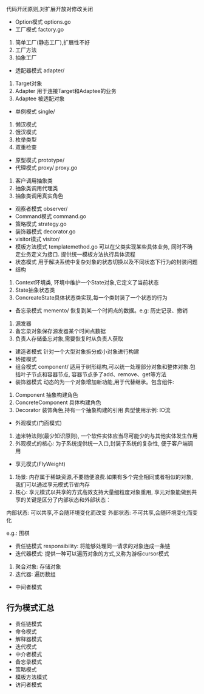 代码开闭原则,对扩展开放对修改关闭

- Option模式  options.go
- 工厂模式  factory.go
1. 简单工厂(静态工厂),扩展性不好
2. 工厂方法
3. 抽象工厂

- 适配器模式 adapter/
1. Target对象
2. Adapter 用于连接Target和Adaptee的业务
3. Adaptee 被适配对象

- 单例模式  single/
1. 懒汉模式
2. 饿汉模式
3. 枚举类型
3. 双重检查 
- 原型模式  prototype/
- 代理模式  proxy/ proxy.go
1. 客户调用抽象类
2. 抽象类调用代理类
3. 抽象类调用真实角色

- 观察者模式 observer/
- Command模式 command.go
- 策略模式 strategy.go
- 装饰器模式 decorator.go
- visitor模式 visitor/
- 模板方法模式  templatemethod.go
可以在父类实现某些具体业务, 同时不确定业务定义为接口. 提供统一模板方法执行具体流程
- 状态模式 
用于解决系统中复杂对象的状态切换以及不同状态下行为的封装问题
- 结构
1. Context环境类, 环境中维护一个State对象,它定义了当前状态
2. State抽象状态类
3. ConcreateState具体状态类实现,每一个类封装了一个状态的行为
- 备忘录模式 memento/
恢复到某一个时间点的数据。e.g: 历史记录、撤销
1. 源发器
2. 备忘录对象保存源发器某个时间点数据
3. 负责人存储备忘对象,需要恢复时从负责人获取
- 建造者模式
针对一个大型对象拆分成小对象进行构建
- 桥接模式
- 组合模式 component/
适用于树形结构,可以统一处理部分对象和整体对象.包括叶子节点和容器节点,
容器节点多了add、remove、get等方法
- 装饰器模式
动态的为一个对象增加新功能,用于代替继承。包含组件:
1. Component 抽象构建角色
2. ConcreteComponent 具体构建角色
3. Decorator 装饰角色,持有一个抽象构建的引用
典型使用示例: IO流 
- 外观模式(门面模式)
1. 迪米特法则(最少知识原则), 一个软件实体应当尽可能少的与其他实体发生作用
2. 外观模式的核心: 为子系统提供统一入口,封装子系统的复杂性, 便于客户端调用
- 享元模式(FlyWeight)
1. 场景: 内存属于稀缺资源,不要随便浪费.如果有多个完全相同或者相似的对象,我们可以通过享元模式节省内存
2. 核心: 享元模式以共享的方式高效支持大量细粒度对象重用, 享元对象能做到共享的关键是区分了内部状态和外部状态：

内部状态: 可以共享,不会随环境变化而改变
外部状态: 不可共享,会随环境变化而变化

e.g.: 围棋

- 责任链模式 responsibility: 将能够处理同一请求的对象连成一条链
- 迭代器模式: 提供一种可以遍历对象的方式,又称为游标cursor模式
1. 聚合对象: 存储对象
2. 迭代器: 遍历数组

- 中间者模式
 
## 行为模式汇总
- 责任链模式
- 命令模式
- 解释器模式
- 迭代模式
- 中介者模式
- 备忘录模式
- 策略模式
- 模板方法模式
- 访问者模式